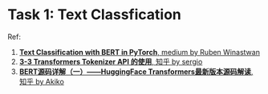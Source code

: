 # Task 1: Text Classfication
Ref:  
1. [**Text Classification with BERT in PyTorch**, medium by Ruben Winastwan](https://towardsdatascience.com/text-classification-with-bert-in-pytorch-887965e5820f)
2. [**3-3 Transformers Tokenizer API 的使用**, 知乎 by sergio](https://zhuanlan.zhihu.com/p/390821442)
3. [**BERT源码详解（一）——HuggingFace Transformers最新版本源码解读**, 知乎 by Akiko](https://zhuanlan.zhihu.com/p/360988428)